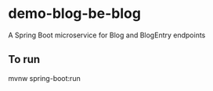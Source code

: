 # demo-blog-be-blog
A Spring Boot microservice for Blog and BlogEntry endpoints

## To run
mvnw spring-boot:run
